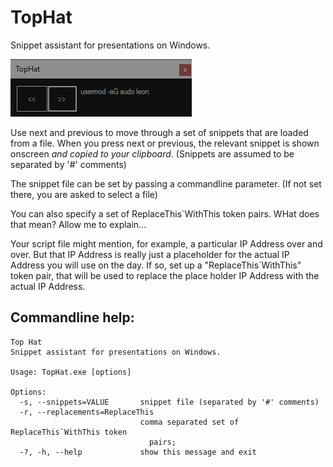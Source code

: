 # TopHat

Snippet assistant for presentations on Windows.

![screenshot](screenshot.png)

Use next and previous to move through a set of snippets that are loaded from a file. When you press next or previous, the relevant snippet is shown onscreen *and copied to your clipboard*. (Snippets are assumed to be separated by '#' comments)

The snippet file can be set by passing a commandline parameter. (If not set there, you are asked to select a file)

You can also specify a set of ReplaceThis`WithThis token pairs. WHat does that mean? Allow me to explain...

Your script file might mention, for example, a particular IP Address over and over. But that IP Address is really
just a placeholder for the actual IP Address you will use on the day. If so, set up a "ReplaceThis`WithThis" token pair, that will be used to replace the place holder IP Address with the actual IP Address.


## Commandline help:

    Top Hat
    Snippet assistant for presentations on Windows.

    Usage: TopHat.exe [options]

    Options:
      -s, --snippets=VALUE       snippet file (separated by '#' comments)
      -r, --replacements=ReplaceThis
                                 comma separated set of ReplaceThis`WithThis token
                                   pairs;
      -?, -h, --help             show this message and exit
     
